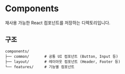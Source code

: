 # Components

재사용 가능한 React 컴포넌트를 저장하는 디렉토리입니다.

## 구조

```
components/
├── common/       # 공통 UI 컴포넌트 (Button, Input 등)
├── layout/       # 레이아웃 컴포넌트 (Header, Footer 등)
└── features/     # 기능별 컴포넌트
```
